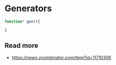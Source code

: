 # Generators

```js
function* gen(){

}
```

## Read more
- https://news.ycombinator.com/item?id=11710306

